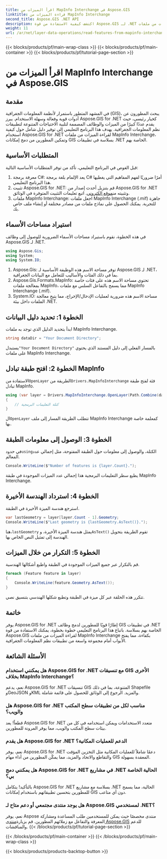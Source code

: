 ```yaml
---
title: اقرأ الميزات من MapInfo Interchange في Aspose.GIS
linktitle: قراءة الميزات من MapInfo Interchange
second_title: Aspose.GIS .NET API
description: اكتشف كيفية الاستفادة من قوة Aspose.GIS لـ .NET لقراءة الميزات من ملفات MapInfo Interchange في هذا البرنامج التعليمي الشامل.
weight: 11
url: /ar/net/layer-data-operations/read-features-from-mapinfo-interchange/
---
```


{{< blocks/products/pf/main-wrap-class >}}
{{< blocks/products/pf/main-container >}}
{{< blocks/products/pf/tutorial-page-section >}}

# اقرأ الميزات من MapInfo Interchange في Aspose.GIS

## مقدمة
في المشهد المتطور باستمرار لأنظمة المعلومات الجغرافية (GIS)، يبحث المطورون عن أدوات قوية وفعالة وسهلة الاستخدام. يبرز Aspose.GIS for .NET كخيار رئيسي، حيث يقدم عددًا كبيرًا من الميزات والوظائف المصممة لتلبية الاحتياجات المتنوعة لتطبيقات نظم المعلومات الجغرافية. يهدف هذا البرنامج التعليمي إلى توفير دليل شامل حول كيفية استخدام Aspose.GIS for .NET لقراءة الميزات من ملفات MapInfo Interchange، وتمكين المطورين من دمج إمكانات GIS بسلاسة في تطبيقات .NET الخاصة بهم.
## المتطلبات الأساسية
قبل الغوص في البرنامج التعليمي، تأكد من توفر المتطلبات الأساسية التالية:
1. معرفة برمجة C#: يعد الإلمام بلغة برمجة C# أمرًا ضروريًا لفهم المفاهيم التي يغطيها هذا البرنامج التعليمي.
2.  تثبيت Aspose.GIS for .NET: قم بتنزيل أحدث إصدار من Aspose.GIS for .NET وتثبيته من[موقع إلكتروني](https://releases.aspose.com/gis/net/). اتبع تعليمات التثبيت المتوفرة في الوثائق.
3. ملفات MapInfo Interchange: اجعل ملفات MapInfo Interchange (.mif) جاهزة للتجربة. يمكنك الحصول على نماذج ملفات من مصادر مختلفة أو إنشاء ملف خاص بك.

## استيراد مساحات الأسماء
في هذه الخطوة، نقوم باستيراد مساحات الأسماء الضرورية للوصول إلى وظائف Aspose.GIS لـ .NET.
```csharp
using Aspose.Gis;
using System;
using System.IO;
```
1. Aspose.Gis: توفر مساحة الاسم هذه الوظيفة الأساسية لـ Aspose.GIS لـ .NET، بما في ذلك الفئات والأساليب للتعامل مع البيانات الجغرافية.
2. Aspose.Gis.Formats.MapInfo: تحتوي مساحة الاسم هذه على فئات خاصة بمعالجة ملفات MapInfo، مما يسمح بالتفاعل السلس مع ملفات MapInfo Interchange (.mif).
3. System.IO: مساحة الاسم هذه ضرورية لعمليات الإدخال/الإخراج، مما يتيح معالجة الملفات داخل بيئة .NET.

## الخطوة 1: تحديد دليل البيانات
ابدأ بتحديد الدليل الذي توجد به ملفات MapInfo Interchange.
```csharp
string dataDir = "Your Document Directory";
```
 يستبدل`"Your Document Directory"` بالمسار الفعلي إلى دليل المستند الذي يحتوي على ملفات MapInfo Interchange.
## الخطوة 2: افتح طبقة تبادل MapInfo
 الاستفادة من`OpenLayer` الطريقة من`Drivers.MapInfoInterchange` فئة لفتح طبقة تبادل MapInfo.
```csharp
using (var layer = Drivers.MapInfoInterchange.OpenLayer(Path.Combine(dataDir, "data.mif")))
{
    // كتلة التعليمات البرمجية
}
```
 ال`OpenLayer` تتطلب الطريقة المسار إلى ملف MapInfo Interchange كمعلمة خاصة بها.
## الخطوة 3: الوصول إلى معلومات الطبقة
 في حدود`using`الكتلة، والوصول إلى معلومات حول الطبقة المفتوحة، مثل إجمالي عدد المعالم.
```csharp
Console.WriteLine($"Number of features is {layer.Count}.");
```
يطبع سطر التعليمات البرمجية هذا إجمالي عدد الميزات الموجودة في طبقة MapInfo Interchange.
## الخطوة 4: استرداد الهندسة الأخيرة
استرجع هندسة الميزة الأخيرة في الطبقة.
```csharp
var lastGeometry = layer[layer.Count - 1].Geometry;
Console.WriteLine($"Last geometry is {lastGeometry.AsText()}.");
```
 هنا،`lastGeometry` يمثل هندسة الميزة الأخيرة، و`AsText()` تقوم الطريقة بتحويل الهندسة إلى تمثيل النص الخاص بها.
## الخطوة 5: التكرار من خلال الميزات
قم بالتكرار عبر جميع الميزات الموجودة في الطبقة واطبع أشكالها الهندسية.
```csharp
foreach (Feature feature in layer)
{
    Console.WriteLine(feature.Geometry.AsText());
}
```
تتكرر هذه الحلقة عبر كل ميزة في الطبقة وتطبع شكلها الهندسي بتنسيق نصي.

## خاتمة
يوفر Aspose.GIS for .NET إطارًا قويًا للمطورين لدمج وظائف GIS في تطبيقات .NET الخاصة بهم بسلاسة. باتباع هذا البرنامج التعليمي خطوة بخطوة، يمكنك الاستفادة من قوة Aspose.GIS لقراءة الميزات من ملفات MapInfo Interchange بكفاءة، مما يفتح الأبواب أمام مجموعة واسعة من تطبيقات نظم المعلومات الجغرافية.
## الأسئلة الشائعة
### هل يمكنني استخدام Aspose.GIS for .NET مع تنسيقات GIS الأخرى بخلاف MapInfo Interchange؟
نعم، يدعم Aspose.GIS for .NET تنسيقات GIS المتنوعة، بما في ذلك Shapefile وGeoJSON وKML والمزيد. الرجوع إلى الوثائق للحصول على قائمة شاملة.
### هل Aspose.GIS for .NET مناسب لكل من تطبيقات سطح المكتب والويب؟
قطعاً! يعد Aspose.GIS for .NET متعدد الاستخدامات ويمكن استخدامه في كل من بيئات سطح المكتب والويب، مما يوفر المرونة للمطورين.
### هل يقدم Aspose.GIS for .NET الدعم للعمليات المكانية؟
نعم، يوفر Aspose.GIS for .NET دعمًا شاملاً للعمليات المكانية مثل التخزين المؤقت والتقاطع والاتحاد والمزيد، مما يمكّن المطورين من أداء مهام GIS المعقدة بسهولة.
### هل يمكنني دمج Aspose.GIS for .NET في مشاريع .NET الحالية الخاصة بي؟
بالتأكيد! يتكامل Aspose.GIS for .NET بسلاسة مع مشاريع .NET الحالية، مما يسمح للمطورين بتحسين تطبيقاتهم باستخدام إمكانات GIS دون أي متاعب.
### هل يوجد منتدى مجتمعي أو دعم متاح لـ Aspose.GIS لمستخدمي .NET؟
نعم، يوفر Aspose منتدى مخصصًا حيث يمكن للمستخدمين طلب المساعدة ومشاركة المعرفة والتفاعل مع زملائهم المطورين. قم بزيارة[منتدى Aspose.GIS](https://forum.aspose.com/c/gis/33) للدعم والمناقشات.
{{< /blocks/products/pf/tutorial-page-section >}}

{{< /blocks/products/pf/main-container >}}
{{< /blocks/products/pf/main-wrap-class >}}

{{< blocks/products/products-backtop-button >}}
